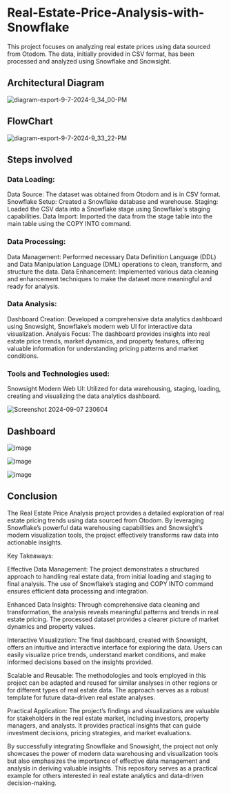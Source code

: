 # Real-Estate-Price-Analysis-with-Snowflake
This project focuses on analyzing real estate prices using data sourced from Otodom. The data, initially provided in CSV format, has been processed and analyzed using Snowflake and Snowsight.

## Architectural Diagram
![diagram-export-9-7-2024-9_34_00-PM](https://github.com/user-attachments/assets/45098cec-fb44-49fa-9f96-2944697e0897)

## FlowChart
![diagram-export-9-7-2024-9_33_22-PM](https://github.com/user-attachments/assets/8557b38f-7b61-4780-b39f-9648d4e18b14)


## Steps involved

<h3>Data Loading:</h3>

Data Source: The dataset was obtained from Otodom and is in CSV format.
Snowflake Setup: Created a Snowflake database and warehouse.
Staging: Loaded the CSV data into a Snowflake stage using Snowflake's staging capabilities.
Data Import: Imported the data from the stage table into the main table using the COPY INTO command.

<h3>Data Processing:</h3>

Data Management: Performed necessary Data Definition Language (DDL) and Data Manipulation Language (DML) operations to clean, transform, and structure the data.
Data Enhancement: Implemented various data cleaning and enhancement techniques to make the dataset more meaningful and ready for analysis.

<h3>Data Analysis:</h3>

Dashboard Creation: Developed a comprehensive data analytics dashboard using Snowsight, Snowflake’s modern web UI for interactive data visualization.
Analysis Focus: The dashboard provides insights into real estate price trends, market dynamics, and property features, offering valuable information for understanding pricing patterns and market conditions.

<h3>Tools and Technologies used:</h3>

Snowsight Modern Web UI: Utilized for data warehousing, staging, loading, creating and visualizing the data analytics dashboard.

![Screenshot 2024-09-07 230604](https://github.com/user-attachments/assets/d167e8a3-d10a-43f1-9eb5-45646c7a11ec)

## Dashboard
![image](https://github.com/user-attachments/assets/6c11f8cd-9dfa-4fbf-9b5d-f2be71160394)

![image](https://github.com/user-attachments/assets/e06c6c89-7f7c-477e-914a-c5574840787e)

![image](https://github.com/user-attachments/assets/4d90577e-23c2-4719-84af-a2063ce6a63e)


## Conclusion
The Real Estate Price Analysis project provides a detailed exploration of real estate pricing trends using data sourced from Otodom. By leveraging Snowflake’s powerful data warehousing capabilities and Snowsight’s modern visualization tools, the project effectively transforms raw data into actionable insights.

Key Takeaways:

Effective Data Management: The project demonstrates a structured approach to handling real estate data, from initial loading and staging to final analysis. The use of Snowflake’s staging and COPY INTO command ensures efficient data processing and integration.

Enhanced Data Insights: Through comprehensive data cleaning and transformation, the analysis reveals meaningful patterns and trends in real estate pricing. The processed dataset provides a clearer picture of market dynamics and property values.

Interactive Visualization: The final dashboard, created with Snowsight, offers an intuitive and interactive interface for exploring the data. Users can easily visualize price trends, understand market conditions, and make informed decisions based on the insights provided.

Scalable and Reusable: The methodologies and tools employed in this project can be adapted and reused for similar analyses in other regions or for different types of real estate data. The approach serves as a robust template for future data-driven real estate analyses.

Practical Application: The project’s findings and visualizations are valuable for stakeholders in the real estate market, including investors, property managers, and analysts. It provides practical insights that can guide investment decisions, pricing strategies, and market evaluations.

By successfully integrating Snowflake and Snowsight, the project not only showcases the power of modern data warehousing and visualization tools but also emphasizes the importance of effective data management and analysis in deriving valuable insights. This repository serves as a practical example for others interested in real estate analytics and data-driven decision-making.


